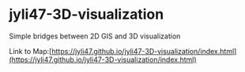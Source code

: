 # jyli47-3D-visualization
Simple bridges between 2D GIS and 3D visualization

Link to Map:[https://jyli47.github.io/jyli47-3D-visualization/index.html](https://jyli47.github.io/jyli47-3D-visualization/index.html)
